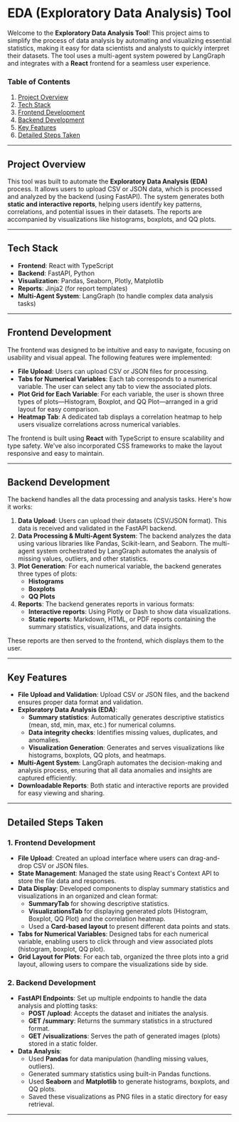 # EDA (Exploratory Data Analysis) Tool

Welcome to the **Exploratory Data Analysis Tool**! This project aims to simplify the process of data analysis by automating and visualizing essential statistics, making it easy for data scientists and analysts to quickly interpret their datasets. The tool uses a multi-agent system powered by LangGraph and integrates with a **React** frontend for a seamless user experience.

### Table of Contents

1. [Project Overview](#project-overview)
2. [Tech Stack](#tech-stack)
3. [Frontend Development](#frontend-development)
4. [Backend Development](#backend-development)
5. [Key Features](#key-features)
6. [Detailed Steps Taken](#detailed-steps-taken)

---

## Project Overview

This tool was built to automate the **Exploratory Data Analysis (EDA)** process. It allows users to upload CSV or JSON data, which is processed and analyzed by the backend (using FastAPI). The system generates both **static and interactive reports**, helping users identify key patterns, correlations, and potential issues in their datasets. The reports are accompanied by visualizations like histograms, boxplots, and QQ plots.

---

## Tech Stack

- **Frontend**: React with TypeScript
- **Backend**: FastAPI, Python
- **Visualization**: Pandas, Seaborn, Plotly, Matplotlib
- **Reports**: Jinja2 (for report templates)
- **Multi-Agent System**: LangGraph (to handle complex data analysis tasks)

---

## Frontend Development

The frontend was designed to be intuitive and easy to navigate, focusing on usability and visual appeal. The following features were implemented:

- **File Upload**: Users can upload CSV or JSON files for processing.
- **Tabs for Numerical Variables**: Each tab corresponds to a numerical variable. The user can select any tab to view the associated plots.
- **Plot Grid for Each Variable**: For each variable, the user is shown three types of plots—Histogram, Boxplot, and QQ Plot—arranged in a grid layout for easy comparison.
- **Heatmap Tab**: A dedicated tab displays a correlation heatmap to help users visualize correlations across numerical variables.

The frontend is built using **React** with TypeScript to ensure scalability and type safety. We've also incorporated CSS frameworks to make the layout responsive and easy to maintain.

---

## Backend Development

The backend handles all the data processing and analysis tasks. Here's how it works:

1. **Data Upload**: Users can upload their datasets (CSV/JSON format). This data is received and validated in the FastAPI backend.
2. **Data Processing & Multi-Agent System**: The backend analyzes the data using various libraries like Pandas, Scikit-learn, and Seaborn. The multi-agent system orchestrated by LangGraph automates the analysis of missing values, outliers, and other statistics.
3. **Plot Generation**: For each numerical variable, the backend generates three types of plots:
    - **Histograms**
    - **Boxplots**
    - **QQ Plots**
4. **Reports**: The backend generates reports in various formats:
    - **Interactive reports**: Using Plotly or Dash to show data visualizations.
    - **Static reports**: Markdown, HTML, or PDF reports containing the summary statistics, visualizations, and data insights.

These reports are then served to the frontend, which displays them to the user.

---

## Key Features

- **File Upload and Validation**: Upload CSV or JSON files, and the backend ensures proper data format and validation.
- **Exploratory Data Analysis (EDA)**:
  - **Summary statistics**: Automatically generates descriptive statistics (mean, std, min, max, etc.) for numerical columns.
  - **Data integrity checks**: Identifies missing values, duplicates, and anomalies.
  - **Visualization Generation**: Generates and serves visualizations like histograms, boxplots, QQ plots, and heatmaps.
- **Multi-Agent System**: LangGraph automates the decision-making and analysis process, ensuring that all data anomalies and insights are captured efficiently.
- **Downloadable Reports**: Both static and interactive reports are provided for easy viewing and sharing.

---

## Detailed Steps Taken

### 1. **Frontend Development**
   - **File Upload**: Created an upload interface where users can drag-and-drop CSV or JSON files.
   - **State Management**: Managed the state using React's Context API to store the file data and responses.
   - **Data Display**: Developed components to display summary statistics and visualizations in an organized and clean format:
     - **SummaryTab** for showing descriptive statistics.
     - **VisualizationsTab** for displaying generated plots (Histogram, Boxplot, QQ Plot) and the correlation heatmap.
     - Used a **Card-based layout** to present different data points and stats.
   - **Tabs for Numerical Variables**: Designed tabs for each numerical variable, enabling users to click through and view associated plots (histogram, boxplot, QQ plot).
   - **Grid Layout for Plots**: For each tab, organized the three plots into a grid layout, allowing users to compare the visualizations side by side.

### 2. **Backend Development**
   - **FastAPI Endpoints**: Set up multiple endpoints to handle the data analysis and plotting tasks:
     - **POST /upload**: Accepts the dataset and initiates the analysis.
     - **GET /summary**: Returns the summary statistics in a structured format.
     - **GET /visualizations**: Serves the path of generated images (plots) stored in a static folder.
   - **Data Analysis**:
     - Used **Pandas** for data manipulation (handling missing values, outliers).
     - Generated summary statistics using built-in Pandas functions.
     - Used **Seaborn** and **Matplotlib** to generate histograms, boxplots, and QQ plots.
     - Saved these visualizations as PNG files in a static directory for easy retrieval.

---
